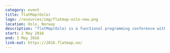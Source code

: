 ```yaml
---
category: event
title: flatMap(Oslo)
logo: /resources/img/flatmap-oslo-new.png
location: Oslo, Norway
description: "flatMap(Oslo) is a functional programming conference with focus on Scala and the Java Virtual Machine"
start: 2 May 2016
end: 3 May 2016
link-out: https://2016.flatmap.no/
---
```

